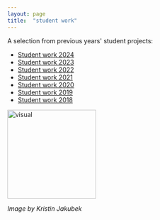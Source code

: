 ```yaml
---
layout: page
title:  "student work"
---
```


A selection from previous years' student projects:
 
* [Student work 2024](./_posts/2022-07-15-projects2024.md)
* [Student work 2023](./_posts/2022-07-15-projects2023.md)
* [Student work 2022](./_posts/2022-05-30-projects2022.md)
* [Student work 2021](./_posts/2021-07-15-projects2021.md)
* [Student work 2020](./_posts/2020-07-15-projects2020.md)
* [Student work 2019](./_posts/2019-07-15-projects2019.md)
* [Student work 2018](./_posts/2018-07-15-projects2018.md)

<img src= "./assets/algorthmic-bias-.gif" alt="visual" width="200"/>

*Image by Kristin Jakubek*

